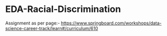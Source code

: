 # EDA-Racial-Discrimination
Assignment as per page:- https://www.springboard.com/workshops/data-science-career-track/learn#/curriculum/610
